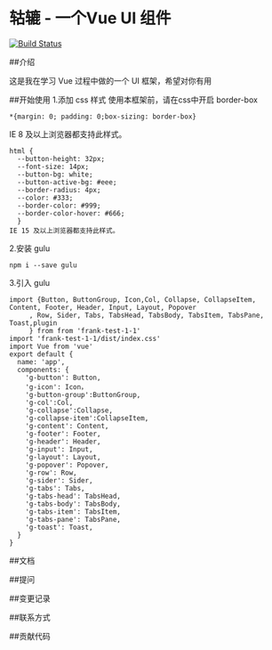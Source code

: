 # 轱辘 - 一个Vue UI 组件

[![Build Status](https://app.travis-ci.com/Lin-xw/gulu-demo.svg?branch=master)](https://app.travis-ci.com/Lin-xw/gulu-demo)

##介绍

这是我在学习 Vue 过程中做的一个 UI 框架，希望对你有用

##开始使用
1.添加 css 样式
  使用本框架前，请在css中开启 border-box
  ```
  *{margin: 0; padding: 0;box-sizing: border-box} 
  ```
  IE 8 及以上浏览器都支持此样式。
  ```
  html {
    --button-height: 32px;
    --font-size: 14px;
    --button-bg: white;
    --button-active-bg: #eee;
    --border-radius: 4px;
    --color: #333;
    --border-color: #999;
    --border-color-hover: #666;
    }
  IE 15 及以上浏览器都支持此样式。
  ```
2.安装 gulu
  ```
  npm i --save gulu
  ```
3.引入 gulu
  ```
  import {Button, ButtonGroup, Icon,Col, Collapse, CollapseItem, Content, Footer, Header, Input, Layout, Popover
       , Row, Sider, Tabs, TabsHead, TabsBody, TabsItem, TabsPane, Toast,plugin
       } from from 'frank-test-1-1'
  import 'frank-test-1-1/dist/index.css'
  import Vue from 'vue'
  export default {
    name: 'app',
    components: {
      'g-button': Button,
      'g-icon': Icon，
      'g-button-group':ButtonGroup,
      'g-col':Col,
      'g-collapse':Collapse,
      'g-collapse-item':CollapseItem,
      'g-content': Content,
      'g-footer': Footer,
      'g-header': Header,
      'g-input': Input,
      'g-layout': Layout,
      'g-popover': Popover,
      'g-row': Row,
      'g-sider': Sider,
      'g-tabs': Tabs,
      'g-tabs-head': TabsHead,
      'g-tabs-body': TabsBody,
      'g-tabs-item': TabsItem,
      'g-tabs-pane': TabsPane,
      'g-toast': Toast,
    }
  }
  ```
##文档

##提问

##变更记录

##联系方式

##贡献代码